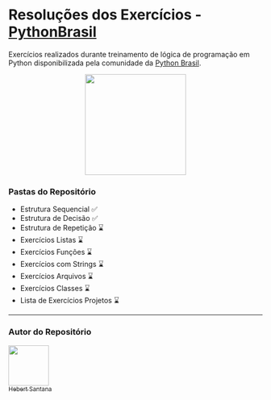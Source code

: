 # Resoluções dos Exercícios - [PythonBrasil](https://wiki.python.org.br/ListaDeExercicios)
Exercícios realizados durante treinamento de lógica de programação em Python disponibilizada pela comunidade da [Python Brasil](https://wiki.python.org.br/PythonBrasil).


<p align="center">
  <img width="200" height="200" src="https://python.org.br/theme/img/site-logo.svg">
</p>

### Pastas do Repositório
* Estrutura Sequencial ✅
* Estrutura de Decisão ✅
* Estrutura de Repetição ⌛
* Exercícios Listas ⌛
* Exercícios Funções ⌛
* Exercícios com Strings ⌛
* Exercícios Arquivos ⌛
* Exercícios Classes ⌛
* Lista de Exercícios Projetos ⌛

---

### Autor do Repositório
[<img src="https://avatars.githubusercontent.com/u/102166830?v=4" width=80><br><sub>Hebert Santana</sub>](https://github.com/hebert-santana)


